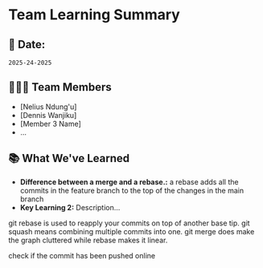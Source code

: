 # Team Learning Summary

## 📅 Date:
`2025-24-2025`

## 🧑‍🤝‍🧑 Team Members
- [Nelius Ndung'u]
- [Dennis Wanjiku]
- [Member 3 Name]
- ...

## 📚 What We've Learned


- **Difference between a merge and a rebase.:** a rebase adds all the commits in the feature branch to the top of the changes in the main branch
- **Key Learning 2:** Description...

git rebase is used to reapply your commits on top of another base tip.
git squash means combining multiple commits into one.
git merge does make the graph cluttered while rebase makes it linear.

check if the commit has been pushed online


